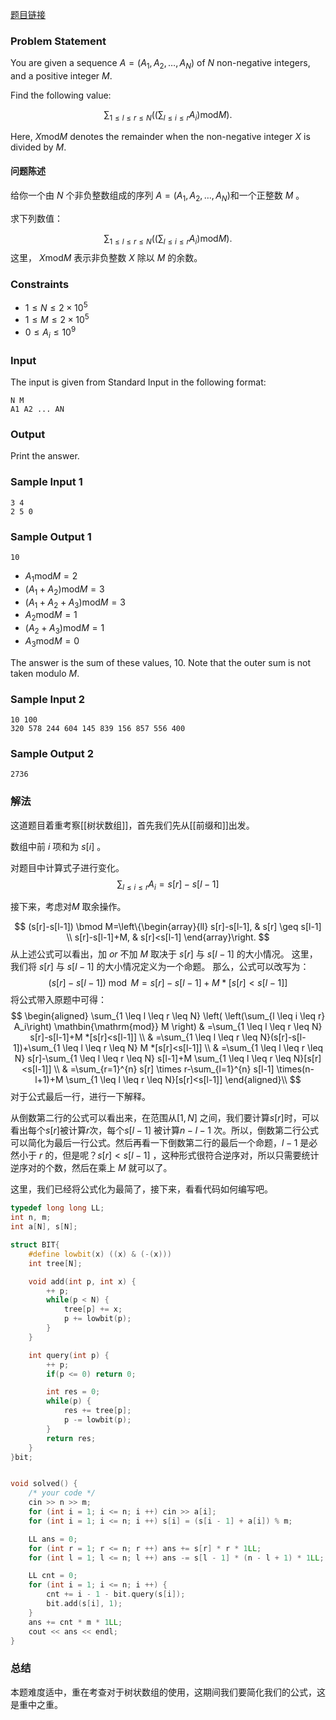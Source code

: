 [题目链接](https://atcoder.jp/contests/abc378/tasks/abc378_e)
### Problem Statement

You are given a sequence $A = (A_1, A_2, \dots, A_N)$ of $N$ non-negative integers, and a positive integer $M$.

Find the following value:

$$
 \sum_{1 \leq l \leq r \leq N} \left( \left(\sum_{l \leq i \leq r} A_i\right) \mathbin{\mathrm{mod}} M \right). 
$$

Here, $X \mathbin{\mathrm{mod}} M$ denotes the remainder when the non-negative integer $X$ is divided by $M$.

#### 问题陈述

给你一个由 $N$ 个非负整数组成的序列 $A = (A_1, A_2, \dots, A_N)$和一个正整数 $M$ 。

求下列数值：

$$
 \sum_{1 \leq l \leq r \leq N} \left( \left(\sum_{l \leq i \leq r} A_i\right) \mathbin{\mathrm{mod}} M \right). 
$$
这里， $X \mathbin{\mathrm{mod}} M$ 表示非负整数 $X$ 除以 $M$ 的余数。

### Constraints

-   $1 \leq N \leq 2 \times 10^5$
-   $1 \leq M \leq 2 \times 10^5$
-   $0 \leq A_i \leq 10^9$

### Input

The input is given from Standard Input in the following format:

```
N M
A1 A2 ... AN
```

### Output

Print the answer.
### Sample Input 1

```
3 4
2 5 0
```
### Sample Output 1

```
10
```

-   $A_1 \mathbin{\mathrm{mod}} M = 2$
-   $(A_1+A_2) \mathbin{\mathrm{mod}} M = 3$
-   $(A_1+A_2+A_3) \mathbin{\mathrm{mod}} M = 3$
-   $A_2 \mathbin{\mathrm{mod}} M = 1$
-   $(A_2+A_3) \mathbin{\mathrm{mod}} M = 1$
-   $A_3 \mathbin{\mathrm{mod}} M = 0$

The answer is the sum of these values, $10$. Note that the outer sum is not taken modulo $M$.

### Sample Input 2

```
10 100
320 578 244 604 145 839 156 857 556 400
```
### Sample Output 2

```
2736
```


### 解法
这道题目着重考察[[树状数组]]，首先我们先从[[前缀和]]出发。

数组中前 $i$ 项和为 $s[i]$  。

对题目中计算式子进行变化。
$$\sum_{l\leq i \leq r} A_i = s[r] - s[l - 1]$$


接下来，考虑对$M$ 取余操作。

$$
(s[r]-s[l-1]) \bmod M=\left\{\begin{array}{ll}
s[r]-s[l-1], & s[r] \geq s[l-1] \\
s[r]-s[l-1]+M, & s[r]<s[l-1]
\end{array}\right.
$$
从上述公式可以看出，加 $or$ 不加 $M$ 取决于 $s[r]$ 与 $s[l - 1]$ 的大小情况。
这里，我们将 $s[r]$ 与 $s[l - 1]$ 的大小情况定义为一个命题。
那么，公式可以改写为：
$$(s[r]-s[l-1]) \bmod M=s[r]-s[l-1]+M *[s[r]<s[l-1]]$$ 将公式带入原题中可得：
$$
\begin{aligned}
 \sum_{1 \leq l \leq r \leq N} \left( \left(\sum_{l \leq i \leq r} A_i\right) \mathbin{\mathrm{mod}} M \right)
 & =\sum_{1 \leq l \leq r \leq N} s[r]-s[l-1]+M *[s[r]<s[l-1]] \\
& =\sum_{1 \leq l \leq r \leq N}(s[r]-s[l-1])+\sum_{1 \leq l \leq r \leq N} M *[s[r]<s[l-1]] \\
& =\sum_{1 \leq l \leq r \leq N} s[r]-\sum_{1 \leq l \leq r \leq N} s[l-1]+M \sum_{1 \leq l \leq r \leq N}[s[r]<s[l-1]] \\
& =\sum_{r=1}^{n} s[r] \times r-\sum_{l=1}^{n} s[l-1] \times(n-l+1)+M \sum_{1 \leq l \leq r \leq N}[s[r]<s[l-1]]
\end{aligned}\\
$$
对于公式最后一行，进行一下解释。

从倒数第二行的公式可以看出来，在范围从$[1, N]$ 之间，我们要计算$s[r]$时，可以看出每个$s[r]$被计算$r$次，每个$s[l - 1]$ 被计算$n - l - 1$ 次。所以，倒数第二行公式可以简化为最后一行公式。然后再看一下倒数第二行的最后一个命题，$l - 1$ 是必然小于 $r$ 的，但是呢？$s[r] < s[l -1]$ ，这种形式很符合逆序对，所以只需要统计逆序对的个数，然后在乘上 $M$ 就可以了。

这里，我们已经将公式化为最简了，接下来，看看代码如何编写吧。
```cpp
typedef long long LL;
int n, m;
int a[N], s[N];

struct BIT{
	#define lowbit(x) ((x) & (-(x)))
	int tree[N];

	void add(int p, int x) {
		++ p;
		while(p < N) {
			tree[p] += x;
			p += lowbit(p);
		}
	}

	int query(int p) {
		++ p;
		if(p <= 0) return 0;

		int res = 0;
		while(p) {
			res += tree[p];
			p -= lowbit(p);
		}
		return res;
	}
}bit;


void solved() {
	/* your code */
	cin >> n >> m;
	for (int i = 1; i <= n; i ++) cin >> a[i];
	for (int i = 1; i <= n; i ++) s[i] = (s[i - 1] + a[i]) % m;

	LL ans = 0;
	for (int r = 1; r <= n; r ++) ans += s[r] * r * 1LL;
	for (int l = 1; l <= n; l ++) ans -= s[l - 1] * (n - l + 1) * 1LL;

	LL cnt = 0;
	for (int i = 1; i <= n; i ++) {
		cnt += i - 1 - bit.query(s[i]);
		bit.add(s[i], 1);
	}
	ans += cnt * m * 1LL;						
	cout << ans << endl;
}
```

### 总结
本题难度适中，重在考查对于树状数组的使用，这期间我们要简化我们的公式，这是重中之重。
